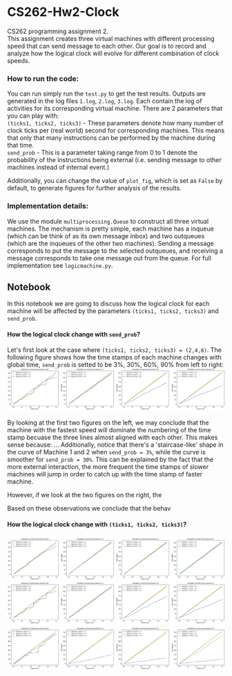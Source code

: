 # CS262-Hw2-Clock
CS262 programming assignment 2.   
This assignment creates three virtual machines with different processing speed that can send message to each other. Our goal is to record and analyze how the logical clock will evolve for different combination of clock speeds.

### How to run the code:
You can run simply run the `test.py` to get the test results. Outputs are generated in the log files `1.log`, `2.log`, `3.log`. Each contain the log of activities for its corresponding virtual machine. There are 2 parameters that you can play with:   
`(ticks1, ticks2, ticks3)` - These parameters denote how many number of clock ticks per (real world) second for corresponding machines. This means that only that many instructions can be performed by the machine during that time.  
`send_prob` - This is a parameter taking range from 0 to 1 denote the probability of the instructions being external (i.e. sending message to other machines instead of internal event.)

Additionally, you can change the value of `plot_fig`, which is set as `False` by default, to generate figures for further analysis of the results.

### Implementation details:
We use the module `multiprocessing.Queue` to construct all three virtual machines. The mechanism is pretty simple, each machine has a inqueue (which can be think of as its own message inbox) and two outqueues (which are the inqueues of the other two machines). Sending a message corresponds to put the message to the selected outqueues, and receiving a message corresponds to take one message out from the queue. For full implementation see `logicmachine.py`.

## Notebook
In this notebook we are going to discuss how the logical clock for each machine will be affected by the parameters `(ticks1, ticks2, ticks3)` and `send_prob`.

#### How the logical clock change with `send_prob`?
Let's first look at the case where `(ticks1, ticks2, ticks3) = (2,4,6)`. The following figure shows how the time stamps of each machine changes with global time, `send_prob` is setted to be 3%, 30%, 60%, 90% from left to right:
![](images/tick-2-4-6.png)  

By looking at the first two figures on the left, we may conclude that the machine with the fastest speed will dominate the numbering of the time stamp becuase the three lines almost aligned with each other. This makes sense because:
...
Additionally, notice that there's a 'staircase-like' shape in the curve of Machine 1 and 2 when `send_prob = 3%`, while the curve is smoother for `send_prob = 30%`. This can be explained by the fact that the more external interaction, the more frequent the time stamps of slower machines will jump in order to catch up with the time stamp of faster machine.  

However, if we look at the two figures on the right, the 

Based on these observations we conclude that the behav

#### How the logical clock change with  `(ticks1, ticks2, ticks3)`?
![](images/tick-4-5-6.PNG)  
![](images/tick-2-4-6.png)  
![](images/tick-1-6-12.PNG)  

